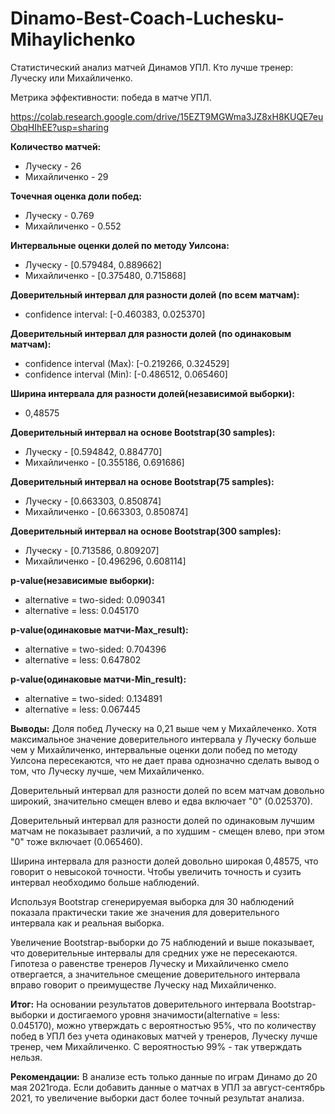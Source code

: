 # Dinamo-Best-Coach-Luchesku-Mihaylichenko
Статистический анализ матчей Динамов УПЛ. Кто лучше тренер: Луческу или Михайличенко.

Метрика эффективности: победа в матче УПЛ.

https://colab.research.google.com/drive/15EZT9MGWma3JZ8xH8KUQE7euObqHIhEE?usp=sharing

**Количество матчей:**
* Луческу - 26
* Михайличенко - 29

**Точечная оценка доли побед:**
* Луческу - 0.769
* Михайличенко - 0.552

**Интервальные оценки долей по методу Уилсона:**
* Луческу - [0.579484, 0.889662]
* Михайличенко - [0.375480, 0.715868]

**Доверительный интервал для разности долей (по всем матчам):**
* confidence interval: [-0.460383, 0.025370]

**Доверительный интервал для разности долей (по одинаковым матчам):**
* confidence interval (Max): [-0.219266, 0.324529]
* confidence interval (Min): [-0.486512, 0.065460]

**Ширина интервала для разности долей(независимой выборки):**
* 0,48575

**Доверительный интервал на основе Bootstrap(30 samples):**
* Луческу - [0.594842, 0.884770]
* Михайличенко - [0.355186, 0.691686]

**Доверительный интервал на основе Bootstrap(75 samples):**
* Луческу - [0.663303, 0.850874]
* Михайличенко - [0.663303, 0.850874]

**Доверительный интервал на основе Bootstrap(300 samples):**
* Луческу - [0.713586, 0.809207]
* Михайличенко - [0.496296, 0.608114]


**p-value(независимые выборки):**
* alternative = two-sided: 0.090341
* alternative = less: 0.045170

**p-value(одинаковые матчи-Max_result):**
* alternative = two-sided: 0.704396
* alternative = less:  0.647802

**p-value(одинаковые матчи-Min_result):**
* alternative = two-sided: 0.134891
* alternative = less:  0.067445


**Выводы:**
Доля побед Луческу на 0,21 выше чем у Михайлеченко. Хотя максимальное значение доверительного интервала у Луческу больше чем у Михайличенко, интервальные оценки доли побед по методу Уилсона пересекаются, что не дает права однозначно сделать вывод о том, что Луческу лучше, чем Михайличенко. 

Доверительный интервал для разности долей по всем матчам довольно широкий, значительно смещен влево и едва включает "0" (0.025370).

Доверительный интервал для разности долей по одинаковым лучшим матчам не показывает различий, а по худшим - смещен влево, при этом "0" тоже включает (0.065460).

Ширина интервала для разности долей довольно широкая 0,48575, что говорит о невысокой точности. Чтобы увеличить точность и сузить интервал необходимо больше наблюдений.

Используя Bootstrap сгенерируемая выборка для 30 наблюдений показала практически такие же значения для доверительного интервала как и реальная выборка.

Увеличение Bootstrap-выборки до 75 наблюдений и выше показывает, что доверительные интервалы для средних уже не пересекаются. Гипотеза о равенстве тренеров Луческу и Михайличенко смело отвергается, а значительное смещение доверительного интервала вправо говорит о преимуществе Луческу над Михайличенко.

**Итог:**
На основании результатов доверительного интервала Bootstrap-выборки и достигаемого уровня значимости(alternative = less: 0.045170), можно утверждать с вероятностью 95%, что по количеству побед в УПЛ без учета одинаковых матчей у тренеров, Луческу лучше тренер, чем Михайличенко. С вероятностью 99% - так утверждать нельзя.

**Рекомендации:**
В анализе есть только данные по играм Динамо до 20 мая 2021года. Если добавить данные о матчах в УПЛ за август-сентябрь 2021, то увеличение выборки даст более точный результат анализа.


